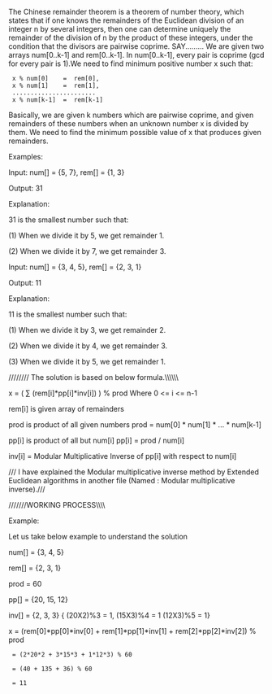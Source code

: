 The Chinese remainder theorem is a theorem of number theory, which states that if one knows the remainders of the Euclidean division of an 
integer n by several integers, then one can determine uniquely the remainder of the division of n by the product of these integers, under 
the condition that the divisors are pairwise coprime.
SAY.........
We are given two arrays num[0..k-1] and rem[0..k-1].
In num[0..k-1], every pair is coprime (gcd for every pair is 1).We need to find minimum positive number x such that:

     x % num[0]    =  rem[0], 
     x % num[1]    =  rem[1], 
     .......................
     x % num[k-1]  =  rem[k-1] 
     
Basically, we are given k numbers which are pairwise coprime, and given remainders of these numbers when an unknown number x is divided
by them. We need to find the minimum possible value of x that produces given remainders.

Examples:

Input:  num[] = {5, 7}, rem[] = {1, 3}

Output: 31

Explanation: 

31 is the smallest number such that:

  (1) When we divide it by 5, we get remainder 1. 
  
  (2) When we divide it by 7, we get remainder 3.

Input:  num[] = {3, 4, 5}, rem[] = {2, 3, 1}

Output: 11

Explanation:

11 is the smallest number such that:

  (1) When we divide it by 3, we get remainder 2. 
  
  (2) When we divide it by 4, we get remainder 3.
  
  (3) When we divide it by 5, we get remainder 1.
  
 //////// The solution is based on below formula.\\\\\\\\\\\\


x =  ( ∑ (rem[i]*pp[i]*inv[i]) ) % prod
   Where 0 <= i <= n-1

rem[i] is given array of remainders

prod is product of all given numbers
prod = num[0] * num[1] * ... * num[k-1]

pp[i] is product of all but num[i]
pp[i] = prod / num[i]

inv[i] = Modular Multiplicative Inverse of pp[i] with respect to num[i]

/// I have explained the Modular multiplicative inverse method by Extended Euclidean algorithms in another file
(Named : Modular multiplicative inverse).///

///////WORKING PROCESS\\\\\\\

Example:

Let us take below example to understand the solution

   num[] = {3, 4, 5}
   
   rem[] = {2, 3, 1}
   
   prod  = 60 
   
   pp[]  = {20, 15, 12}
   
   inv[] = {2,  3,  3}  { (20X2)%3 = 1, (15X3)%4 = 1
                          (12X3)%5 = 1}

   x = (rem[0]*pp[0]*inv[0] + rem[1]*pp[1]*inv[1] + rem[2]*pp[2]*inv[2]) % prod
   
     = (2*20*2 + 3*15*3 + 1*12*3) % 60
     
     = (40 + 135 + 36) % 60
     
     = 11
     
